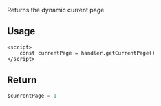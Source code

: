 
Returns the dynamic current page.

## Usage

```svelte
<script>
    const currentPage = handler.getCurrentPage()
</script>
```

## Return

```ts
$currentPage = 1
```

